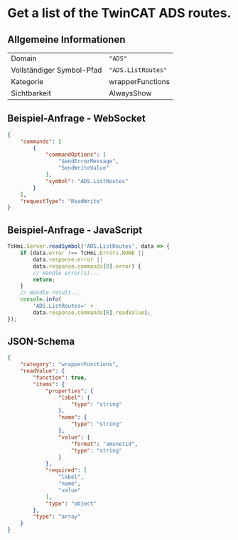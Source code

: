 # Get a list of the TwinCAT ADS routes.

## Allgemeine Informationen

|  |  |
| - | - |
| Domain | `"ADS"` |
| Vollständiger Symbol-Pfad | `"ADS.ListRoutes"` |
| Kategorie | wrapperFunctions |
| Sichtbarkeit | AlwaysShow |

## Beispiel-Anfrage - WebSocket

```json
{
    "commands": [
        {
            "commandOptions": [
                "SendErrorMessage",
                "SendWriteValue"
            ],
            "symbol": "ADS.ListRoutes"
        }
    ],
    "requestType": "ReadWrite"
}
```

## Beispiel-Anfrage - JavaScript

```javascript
TcHmi.Server.readSymbol('ADS.ListRoutes', data => {
    if (data.error !== TcHmi.Errors.NONE ||
        data.response.error ||
        data.response.commands[0].error) {
        // Handle error(s)...
        return;
    }
    // Handle result...
    console.info(
        'ADS.ListRoutes=' +
        data.response.commands[0].readValue);
});
```

## JSON-Schema

```json
{
    "category": "wrapperFunctions",
    "readValue": {
        "function": true,
        "items": {
            "properties": {
                "label": {
                    "type": "string"
                },
                "name": {
                    "type": "string"
                },
                "value": {
                    "format": "amsnetid",
                    "type": "string"
                }
            },
            "required": [
                "label",
                "name",
                "value"
            ],
            "type": "object"
        },
        "type": "array"
    }
}
```
